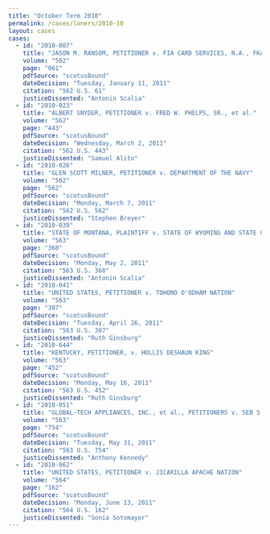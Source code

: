 ```yaml
---
title: "October Term 2010"
permalink: /cases/loners/2010-10
layout: cases
cases:
  - id: "2010-007"
    title: "JASON M. RANSOM, PETITIONER v. FIA CARD SERVICES, N.A., FKA MBNA AMERICA BANK, N.A."
    volume: "562"
    page: "061"
    pdfSource: "scotusBound"
    dateDecision: "Tuesday, January 11, 2011"
    citation: "562 U.S. 61"
    justiceDissented: "Antonin Scalia"
  - id: "2010-023"
    title: "ALBERT SNYDER, PETITIONER v. FRED W. PHELPS, SR., et al."
    volume: "562"
    page: "443"
    pdfSource: "scotusBound"
    dateDecision: "Wednesday, March 2, 2011"
    citation: "562 U.S. 443"
    justiceDissented: "Samuel Alito"
  - id: "2010-026"
    title: "GLEN SCOTT MILNER, PETITIONER v. DEPARTMENT OF THE NAVY"
    volume: "562"
    page: "562"
    pdfSource: "scotusBound"
    dateDecision: "Monday, March 7, 2011"
    citation: "562 U.S. 562"
    justiceDissented: "Stephen Breyer"
  - id: "2010-039"
    title: "STATE OF MONTANA, PLAINTIFF v. STATE OF WYOMING AND STATE OF NORTH DAKOTA"
    volume: "563"
    page: "368"
    pdfSource: "scotusBound"
    dateDecision: "Monday, May 2, 2011"
    citation: "563 U.S. 368"
    justiceDissented: "Antonin Scalia"
  - id: "2010-041"
    title: "UNITED STATES, PETITIONER v. TOHONO O'ODHAM NATION"
    volume: "563"
    page: "307"
    pdfSource: "scotusBound"
    dateDecision: "Tuesday, April 26, 2011"
    citation: "563 U.S. 307"
    justiceDissented: "Ruth Ginsburg"
  - id: "2010-044"
    title: "KENTUCKY, PETITIONER, v. HOLLIS DESHAUN KING"
    volume: "563"
    page: "452"
    pdfSource: "scotusBound"
    dateDecision: "Monday, May 16, 2011"
    citation: "563 U.S. 452"
    justiceDissented: "Ruth Ginsburg"
  - id: "2010-051"
    title: "GLOBAL-TECH APPLIANCES, INC., et al., PETITIONERS v. SEB S.A."
    volume: "563"
    page: "754"
    pdfSource: "scotusBound"
    dateDecision: "Tuesday, May 31, 2011"
    citation: "563 U.S. 754"
    justiceDissented: "Anthony Kennedy"
  - id: "2010-062"
    title: "UNITED STATES, PETITIONER v. JICARILLA APACHE NATION"
    volume: "564"
    page: "162"
    pdfSource: "scotusBound"
    dateDecision: "Monday, June 13, 2011"
    citation: "564 U.S. 162"
    justiceDissented: "Sonia Sotomayor"
---
```

